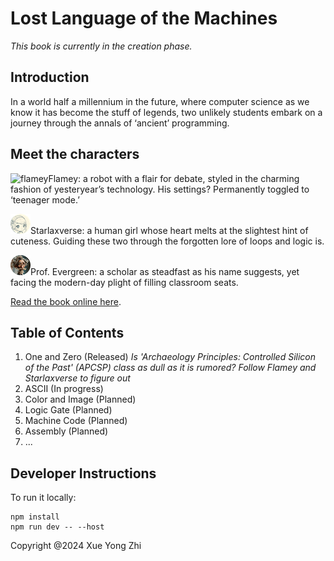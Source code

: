 # Lost Language of the Machines

_This book is currently in the creation phase._

## Introduction
In a world half a millennium in the future, where computer science as we know it has become the stuff of legends, two unlikely students embark on a journey through the annals of ‘ancient’ programming. 

## Meet the characters
![flamey](public/flamey_avartar.png)Flamey: a robot with a flair for debate, styled in the charming fashion of yesteryear’s technology. His settings? Permanently toggled to ‘teenager mode.’ 

![starlaxverse](public/starlaxverse_avartar.png)Starlaxverse: a human girl whose heart melts at the slightest hint of cuteness. Guiding these two through the forgotten lore of loops and logic is.

![evergreen](public/evergreen_avartar.png)Prof. Evergreen: a scholar as steadfast as his name suggests, yet facing the modern-day plight of filling classroom seats.

[Read the book online here](https://www.LostLanguageoftheMachines.com/).

## Table of Contents
1. One and Zero (Released)
_Is 'Archaeology Principles: Controlled Silicon of the Past' (APCSP) class as dull as it is rumored? Follow Flamey and Starlaxverse to figure out_
2. ASCII (In progress)
3. Color and Image (Planned)
4. Logic Gate (Planned)
5. Machine Code (Planned)
6. Assembly (Planned)
7. ...

## Developer Instructions
To run it locally:
```
npm install
npm run dev -- --host
```

Copyright @2024 Xue Yong Zhi